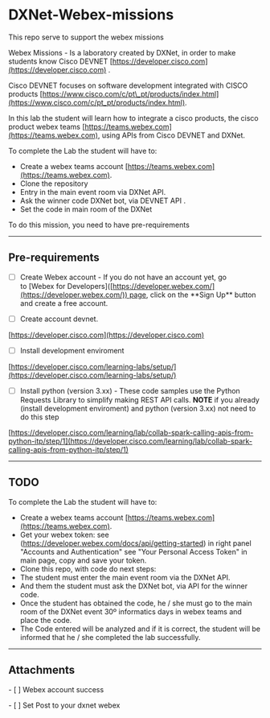 DXNet-Webex-missions
====================

  

This repo serve to support the webex missions

  

Webex Missions - Is a laboratory created by DXNet, in order to make students know Cisco DEVNET [https://developer.cisco.com](https://developer.cisco.com) .

Cisco DEVNET focuses on software development integrated with CISCO products [https://www.cisco.com/c/pt\_pt/products/index.html](https://www.cisco.com/c/pt_pt/products/index.html).

  

In this lab the student will learn how to integrate a cisco products, the cisco product webex teams [https://teams.webex.com](https://teams.webex.com), using APIs from Cisco DEVNET and DXNet.

  

To complete the Lab the student will have to:

*   Create a webex teams account [https://teams.webex.com](https://teams.webex.com).
*   Clone the repository
*   Entry in the main event room via DXNet API.
*   Ask the winner code DXNet bot, via DEVNET API .
*   Set the code in main room of the DXNet

  

  

To do this mission, you need to have pre-requirements

  

  

* * *

  

Pre-requirements
----------------

- [ ] Create Webex account - If you do not have an account yet, go to \[Webex for Developers\]([https://developer.webex.com/](https://developer.webex.com/)) page, click on the \*\*Sign Up\*\* button and create a free account.

  

- [ ] Create account devnet.

[https://developer.cisco.com](https://developer.cisco.com)

  

- [ ] Install development enviroment

[https://developer.cisco.com/learning-labs/setup/](https://developer.cisco.com/learning-labs/setup/)

  

  

- [ ] Install python (version 3.xx) - These code samples use the Python Requests Library to simplify making REST API calls.
 **NOTE** if you already (install development enviroment) and python (version 3.xx) not need to do this step 

[https://developer.cisco.com/learning/lab/collab-spark-calling-apis-from-python-itp/step/1](https://developer.cisco.com/learning/lab/collab-spark-calling-apis-from-python-itp/step/1)

  

* * *

  

TODO
----

  

To complete the Lab the student will have to:

*   Create a webex teams account [https://teams.webex.com](https://teams.webex.com).
*   Get your webex token: see (https://developer.webex.com/docs/api/getting-started) in right panel "Accounts and Authentication" see "Your Personal Access Token" in main page, copy and save your token.
*   Clone this repo, with code do next steps:
*   The student must enter the main event room via the DXNet API.
*   And them the student must ask the DXNet bot, via API for the winner code.
*   Once the student has obtained the code, he / she must go to the main room of the DXNet event 30º informatics days in webex teams and place the code.
*   The Code entered will be analyzed and if it is correct, the student will be informed that he / she completed the lab successfully.

  

  

  

* * *

  

  

Attachments
-----------

  

\- \[ \] Webex account success

  

  

  

\- \[ \] Set Post to your dxnet webex
